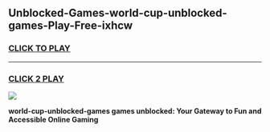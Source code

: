 
## Unblocked-Games-world-cup-unblocked-games-Play-Free-ixhcw
<h3>
<a href="https://premium76.site?title=world-cup-unblocked-games&ref=18A">CLICK TO PLAY</a></h3>
<hr>

<h3>
<a href="https://premium76.site?title=world-cup-unblocked-games&ref=18A">CLICK 2 PLAY</a>
  
</h3>

<a href="https://premium76.site?title=world-cup-unblocked-games&ref=18A"><img src="https://clearcache.store/games.png"></a>


**world-cup-unblocked-games games unblocked: Your Gateway to Fun and Accessible Online Gaming**
